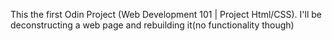 This the first Odin Project (Web Development 101 | Project Html/CSS). I'll be deconstructing a web page and rebuilding it(no functionality though)